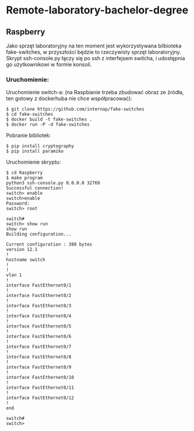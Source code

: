 # Remote-laboratory-bachelor-degree


## Raspberry
Jako sprzęt laboratoryjny na ten moment jest wykorzystywana bilbioteka fake-switches, w przyszłości będzie to rzeczywisty sprzęt laboratoryjny.<br /> 
Skrypt ssh-console.py łączy się po ssh z interfejsem switcha, i udostępnia go użytkownikowi w formie konsoli. <br /> 
### Uruchomienie:
Uruchomienie switch-a: (na Raspbianie trzeba zbudować obraz ze źródła, ten gotowy z dockerhuba nie chce współpracować):
```shell
$ git clone https://github.com/internap/fake-switches
$ cd fake-switches
$ docker build -t fake-switches .
$ docker run -P -d fake-switches
```
Pobranie bibliotek:
```shell
$ pip install cryptography
$ pip install paramiko
```
Uruchomienie skryptu:
```shell
$ cd Raspberry
$ make program
python3 ssh-console.py 0.0.0.0 32769
Successful connection!
switch> enable
switch>enable
Password: 
switch> root

switch#
switch> show run
show run
Building configuration...

Current configuration : 388 bytes
version 12.1
!
hostname switch
!
!
vlan 1
!
interface FastEthernet0/1
!
interface FastEthernet0/2
!
interface FastEthernet0/3
!
interface FastEthernet0/4
!
interface FastEthernet0/5
!
interface FastEthernet0/6
!
interface FastEthernet0/7
!
interface FastEthernet0/8
!
interface FastEthernet0/9
!
interface FastEthernet0/10
!
interface FastEthernet0/11
!
interface FastEthernet0/12
!
end

switch#
switch> 

